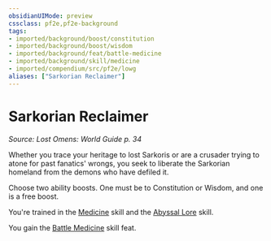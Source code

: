 ```yaml
---
obsidianUIMode: preview
cssclass: pf2e,pf2e-background
tags:
- imported/background/boost/constitution
- imported/background/boost/wisdom
- imported/background/feat/battle-medicine
- imported/background/skill/medicine
- imported/compendium/src/pf2e/lowg
aliases: ["Sarkorian Reclaimer"]
---
```

# Sarkorian Reclaimer
*Source: Lost Omens: World Guide p. 34*  

Whether you trace your heritage to lost Sarkoris or are a crusader trying to atone for past fanatics' wrongs, you seek to liberate the Sarkorian homeland from the demons who have defiled it.

Choose two ability boosts. One must be to Constitution or Wisdom, and one is a free boost.

You're trained in the [Medicine](../../skills.md#Medicine) skill and the [Abyssal Lore](../../skills.md#Lore) skill.

You gain the [Battle Medicine](../../feats/battle-medicine.md) skill feat.